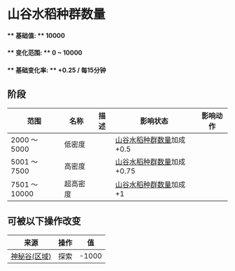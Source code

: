 # 山谷水稻种群数量  
#### ** 基础值: ** 10000   
#### ** 变化范围: ** 0 ~ 10000  
#### ** 基础变化率: ** +0.25 / 每15分钟  
## 阶段  
范围  |  名称  |  描述  |  影响状态  |  影响动作  
----  |  ----  |  ----  |  ----  |  ----  
2000 ～ 5000  |  低密度  |    |  [山谷水稻种群数量](Rice_ValleyPop.md)加成+0.5  |    
5001 ～ 7500  |  高密度  |    |  [山谷水稻种群数量](Rice_ValleyPop.md)加成+0.75  |    
7501 ～ 10000  |  超高密度  |    |  [山谷水稻种群数量](Rice_ValleyPop.md)加成+1  |    
## 可被以下操作改变  
来源  |  操作  |  值  
----  |  ----  |  ----  
[神秘谷(区域)](SecretValley.md)  |  探索  |  -1000  
